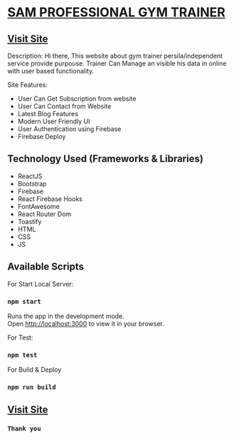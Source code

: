 # [SAM PROFESSIONAL GYM TRAINER](https://sam-professional-trainer.web.app/)

## [Visit Site](https://sam-professional-trainer.web.app/)

Description:
Hi there,
This website about gym trainer persila/independent service provide purpouse. Trainer Can Manage an visible his data in online with user based functionality.

Site Features:
* User Can Get Subscription from website
* User Can Contact from Website
* Latest Blog Features
* Modern User Friendly UI
* User Authentication using Firebase
* Firebase Deploy

## Technology Used (Frameworks & Libraries)
* ReactJS
* Bootstrap
* Firebase
* React Firebase Hooks
* FontAwesome
* React Router Dom
* Toastify
* HTML
* CSS
* JS

## Available Scripts

For Start Local Server:
### `npm start`

Runs the app in the development mode.\
Open [http://localhost:3000](http://localhost:3000) to view it in your browser.

For Test:
### `npm test`

For Build & Deploy
### `npm run build`

## [Visit Site](link)

### `Thank you`